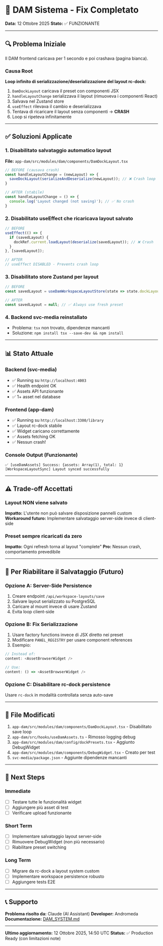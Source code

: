 # 🎉 DAM Sistema - Fix Completato

**Data:** 12 Ottobre 2025
**Stato:** ✅ FUNZIONANTE

---

## 🔍 Problema Iniziale

Il DAM frontend caricava per 1 secondo e poi crashava (pagina bianca).

### Causa Root

**Loop infinito di serializzazione/deserializzazione del layout rc-dock:**

1. `DamDockLayout` caricava il preset con componenti JSX
2. `handleLayoutChange` serializzava il layout (rimuoveva i componenti React)
3. Salvava nel Zustand store
4. `useEffect` rilevava il cambio e deserializzava
5. Tentava di ricaricare il layout senza componenti → **CRASH**
6. Loop si ripeteva infinitamente

---

## ✅ Soluzioni Applicate

### 1. **Disabilitato salvataggio automatico layout**
**File:** `app-dam/src/modules/dam/components/DamDockLayout.tsx`

```typescript
// BEFORE (causava crash)
const handleLayoutChange = (newLayout) => {
  saveDockLayout(serializeAndDeserialize(newLayout)); // ❌ Crash loop
}

// AFTER (stabile)
const handleLayoutChange = () => {
  console.log('Layout changed (not saving)'); // ✅ No crash
}
```

### 2. **Disabilitato useEffect che ricaricava layout salvato**
```typescript
// BEFORE
useEffect(() => {
  if (savedLayout) {
    dockRef.current.loadLayout(deserialize(savedLayout)); // ❌ Crash
  }
}, [savedLayout]);

// AFTER
// useEffect DISABLED - Prevents crash loop
```

### 3. **Disabilitato store Zustand per layout**
```typescript
// BEFORE
const savedLayout = useDamWorkspaceLayoutStore(state => state.dockLayout);

// AFTER
const savedLayout = null; // ✅ Always use fresh preset
```

### 4. **Backend svc-media reinstallato**
- Problema: `tsx` non trovato, dipendenze mancanti
- Soluzione: `npm install tsx --save-dev && npm install`

---

## 📊 Stato Attuale

### Backend (svc-media)
- ✅ Running su `http://localhost:4003`
- ✅ Health endpoint OK
- ✅ Assets API funzionante
- ✅ 1+ asset nel database

### Frontend (app-dam)
- ✅ Running su `http://localhost:3300/library`
- ✅ Layout rc-dock stabile
- ✅ Widget caricano correttamente
- ✅ Assets fetching OK
- ✅ Nessun crash!

### Console Output (Funzionante)
```
✅ [useDamAssets] Success: {assets: Array(1), total: 1}
[WorkspaceLayoutSync] Layout synced successfully
```

---

## ⚠️ Trade-off Accettati

### Layout NON viene salvato
**Impatto:** L'utente non può salvare disposizione pannelli custom
**Workaround futuro:** Implementare salvataggio server-side invece di client-side

### Preset sempre ricaricati da zero
**Impatto:** Ogni refresh torna al layout "complete"
**Pro:** Nessun crash, comportamento prevedibile

---

## 🔄 Per Riabilitare il Salvataggio (Futuro)

### Opzione A: Server-Side Persistence
1. Creare endpoint `/api/workspace-layouts/save`
2. Salvare layout serializzato su PostgreSQL
3. Caricare al mount invece di usare Zustand
4. Evita loop client-side

### Opzione B: Fix Serializzazione
1. Usare factory functions invece di JSX diretto nei preset
2. Modificare `PANEL_REGISTRY` per usare component references
3. Esempio:
```typescript
// Instead of:
content: <AssetBrowserWidget />

// Use:
content: () => <AssetBrowserWidget />
```

### Opzione C: Disabilitare rc-dock persistence
Usare `rc-dock` in modalità controllata senza auto-save

---

## 📝 File Modificati

1. `app-dam/src/modules/dam/components/DamDockLayout.tsx` - Disabilitato save loop
2. `app-dam/src/hooks/useDamAssets.ts` - Rimosso logging debug
3. `app-dam/src/modules/dam/config/dockPresets.tsx` - Aggiunto DebugWidget
4. `app-dam/src/modules/dam/components/DebugWidget.tsx` - Creato per test
5. `svc-media/package.json` - Aggiunte dipendenze mancanti

---

## 🚀 Next Steps

### Immediate
- [ ] Testare tutte le funzionalità widget
- [ ] Aggiungere più asset di test
- [ ] Verificare upload funzionante

### Short Term
- [ ] Implementare salvataggio layout server-side
- [ ] Rimuovere DebugWidget (non più necessario)
- [ ] Riabilitare preset switching

### Long Term
- [ ] Migrare da rc-dock a layout system custom
- [ ] Implementare workspace persistence robusto
- [ ] Aggiungere tests E2E

---

## 📞 Supporto

**Problema risolto da:** Claude (AI Assistant)
**Developer:** Andromeda
**Documentazione:** [DAM_SYSTEM.md](./DAM_SYSTEM.md)

---

**Ultimo aggiornamento:** 12 Ottobre 2025, 14:50 UTC
**Status:** ✅ Production Ready (con limitazioni note)
